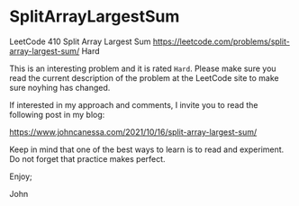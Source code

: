 # SplitArrayLargestSum
LeetCode 410 Split Array Largest Sum
https://leetcode.com/problems/split-array-largest-sum/
Hard

This is an interesting problem and it is rated `Hard`.
Please make sure you read the current description of the
problem at the LeetCode site to make sure noyhing has changed.

If interested in my approach and comments, I invite you 
to read the following post in my blog:

https://www.johncanessa.com/2021/10/16/split-array-largest-sum/

Keep in mind that one of the best ways to learn is to read
and experiment. Do not forget that practice makes perfect.

Enjoy;

John
